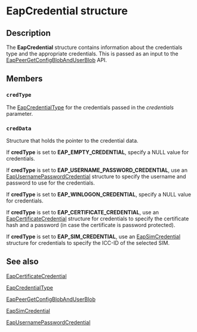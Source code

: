 # EapCredential structure

## Description

The **EapCredential** structure contains information about the credentials type and the appropriate credentials. This is passed as an input to the [EapPeerGetConfigBlobAndUserBlob](https://learn.microsoft.com/previous-versions/windows/desktop/api/eapmethodpeerapis/nf-eapmethodpeerapis-eappeergetconfigblobanduserblob) API.

## Members

### `credType`

The [EapCredentialType](https://learn.microsoft.com/windows/desktop/api/eaptypes/ne-eaptypes-eapcredentialtype) for the credentials passed in the *credentials* parameter.

### `credData`

Structure that holds the pointer to the credential data.

If **credType** is set to **EAP_EMPTY_CREDENTIAL**, specify a NULL value for credentials.

If **credType** is set to **EAP_USERNAME_PASSWORD_CREDENTIAL**, use an [EapUsernamePasswordCredential](https://learn.microsoft.com/windows/desktop/api/eaptypes/ns-eaptypes-eapusernamepasswordcredential) structure to specify the username and password to use for the credentials.

If **credType** is set to **EAP_WINLOGON_CREDENTIAL**, specify a NULL value for credentials.

If **credType** is set to **EAP_CERTIFICATE_CREDENTIAL**, use an [EapCertificateCredential](https://learn.microsoft.com/windows/desktop/api/eaptypes/ns-eaptypes-eapcertificatecredential) structure for credentials to specify the certificate hash and a password (in case the certificate is password protected).

If **credType** is set to **EAP_SIM_CREDENTIAL**, use an [EapSimCredential](https://learn.microsoft.com/windows/desktop/api/eaptypes/ns-eaptypes-eapsimcredential) structure for credentials to specify the ICC-ID of the selected SIM.

## See also

[EapCertificateCredential](https://learn.microsoft.com/windows/desktop/api/eaptypes/ns-eaptypes-eapcertificatecredential)

[EapCredentialType](https://learn.microsoft.com/windows/desktop/api/eaptypes/ne-eaptypes-eapcredentialtype)

[EapPeerGetConfigBlobAndUserBlob](https://learn.microsoft.com/previous-versions/windows/desktop/api/eapmethodpeerapis/nf-eapmethodpeerapis-eappeergetconfigblobanduserblob)

[EapSimCredential](https://learn.microsoft.com/windows/desktop/api/eaptypes/ns-eaptypes-eapsimcredential)

[EapUsernamePasswordCredential](https://learn.microsoft.com/windows/desktop/api/eaptypes/ns-eaptypes-eapusernamepasswordcredential)